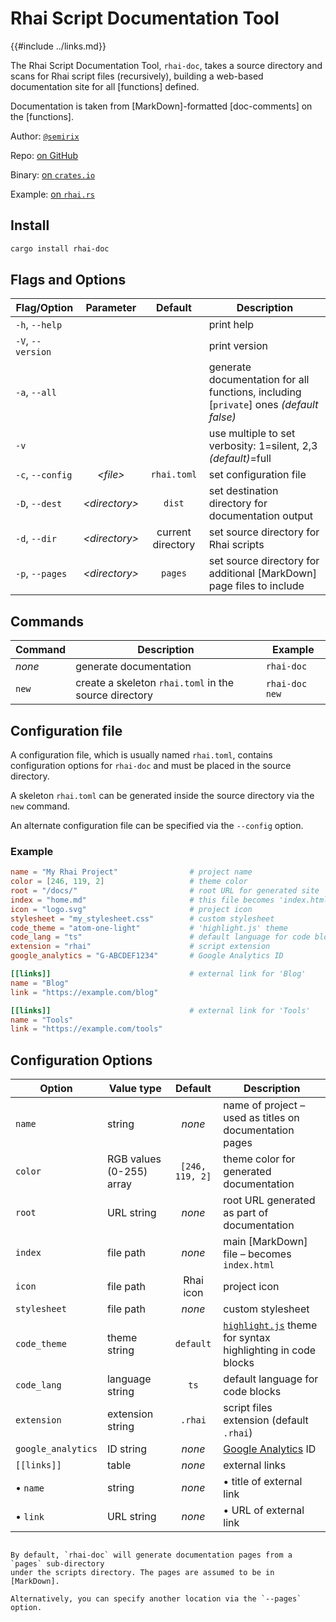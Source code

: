 Rhai Script Documentation Tool
=============================

{{#include ../links.md}}


The Rhai Script Documentation Tool, `rhai-doc`, takes a source directory and scans for
Rhai script files (recursively), building a web-based documentation site for all [functions] defined.

Documentation is taken from [MarkDown]-formatted [doc-comments] on the [functions].


Author: [`@semirix`](https://github.com/semirix)

Repo: [on GitHub](https://github.com/rhaiscript/rhai-doc)

Binary: [on `crates.io`](https://crates.io/crates/rhai-doc)

Example: [on `rhai.rs`](https://rhai.rs/rhai-doc)


Install
-------

```sh
cargo install rhai-doc
```


Flags and Options
-----------------

| Flag/Option       |    Parameter    |      Default      | Description                                                                            |
| ----------------- | :-------------: | :---------------: | -------------------------------------------------------------------------------------- |
| `-h`, `--help`    |                 |                   | print help                                                                             |
| `-V`, `--version` |                 |                   | print version                                                                          |
| `-a`, `--all`     |                 |                   | generate documentation for all functions, including [`private`] ones _(default false)_ |
| `-v`              |                 |                   | use multiple to set verbosity: 1=silent, 2,3 _(default)_=full                          |
| `-c`, `--config`  |   _\<file\>_    |    `rhai.toml`    | set configuration file                                                                 |
| `-D`, `--dest`    | _\<directory\>_ |      `dist`       | set destination directory for documentation output                                     |
| `-d`, `--dir`     | _\<directory\>_ | current directory | set source directory for Rhai scripts                                                  |
| `-p`, `--pages`   | _\<directory\>_ |      `pages`      | set source directory for additional [MarkDown] page files to include                   |


Commands
--------

| Command | Description                                           | Example        |
| ------- | ----------------------------------------------------- | -------------- |
| _none_  | generate documentation                                | `rhai-doc`     |
| `new`   | create a skeleton `rhai.toml` in the source directory | `rhai-doc new` |


Configuration file
------------------

A configuration file, which is usually named `rhai.toml`, contains configuration options for
`rhai-doc` and must be placed in the source directory.

A skeleton `rhai.toml` can be generated inside the source directory via the `new` command.

An alternate configuration file can be specified via the `--config` option.

### Example

```toml
name = "My Rhai Project"                # project name
color = [246, 119, 2]                   # theme color
root = "/docs/"                         # root URL for generated site
index = "home.md"                       # this file becomes 'index.html'
icon = "logo.svg"                       # project icon
stylesheet = "my_stylesheet.css"        # custom stylesheet
code_theme = "atom-one-light"           # 'highlight.js' theme
code_lang = "ts"                        # default language for code blocks
extension = "rhai"                      # script extension
google_analytics = "G-ABCDEF1234"       # Google Analytics ID

[[links]]                               # external link for 'Blog'
name = "Blog"
link = "https://example.com/blog"

[[links]]                               # external link for 'Tools'
name = "Tools"
link = "https://example.com/tools"
```

Configuration Options
---------------------

| Option             | Value type               |     Default     | Description                                                                             |
| ------------------ | ------------------------ | :-------------: | --------------------------------------------------------------------------------------- |
| `name`             | string                   |     _none_      | name of project &ndash; used as titles on documentation pages                           |
| `color`            | RGB values (0-255) array | `[246, 119, 2]` | theme color for generated documentation                                                 |
| `root`             | URL string               |     _none_      | root URL generated as part of documentation                                             |
| `index`            | file path                |     _none_      | main [MarkDown] file &ndash; becomes `index.html`                                       |
| `icon`             | file path                |    Rhai icon    | project icon                                                                            |
| `stylesheet`       | file path                |     _none_      | custom stylesheet                                                                       |
| `code_theme`       | theme string             |    `default`    | [`highlight.js`](https://highlightjs.org/) theme for syntax highlighting in code blocks |
| `code_lang`        | language string          |      `ts`       | default language for code blocks                                                        |
| `extension`        | extension string         |     `.rhai`     | script files extension (default `.rhai`)                                                |
| `google_analytics` | ID string                |     _none_      | [Google Analytics](https://analytics.google.com) ID                                     |
| `[[links]]`        | table                    |     _none_      | external links                                                                          |
| &bull; `name`      | string                   |     _none_      | &bull; title of external link                                                           |
| &bull; `link`      | URL string               |     _none_      | &bull; URL of external link                                                             |


~~~admonish abstract.small "MarkDown pages"

By default, `rhai-doc` will generate documentation pages from a `pages` sub-directory
under the scripts directory. The pages are assumed to be in [MarkDown].

Alternatively, you can specify another location via the `--pages` option.
~~~
